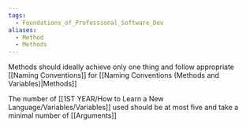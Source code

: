 ```yaml
---
tags:
  - Foundations_of_Professional_Software_Dev
aliases:
  - Method
  - Methods
---
```

Methods should ideally achieve only one thing and follow appropriate [[Naming Conventions]] for [[Naming Conventions (Methods and Variables)|Methods]]

The number of [[1ST YEAR/How to Learn a New Language/Variables/Variables]] used should be at most five and take a minimal number of [[Arguments]]